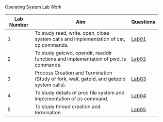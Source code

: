 Operating System Lab Work

| Lab Number | Aim                                                                                       | Questions          |
| ---------- | ----------------------------------------------------------------------------------------- | ------------------ |
| 1          | To study read, write. open, close system calls and implementation of cat, cp commands.    | [Lab01](./Lab-01/) |
| 2          | To study getcwd, opendir, readdir functions and implementation of pwd, ls commands.       | [Lab02](./Lab-02/) |
| 3          | Process Creation and Termination (Study of fork, wait, getpid, and getppid system calls). | [Lab03](./Lab-03/) |
| 4          | To study details of proc file system and implementation of ps command.                    | [Lab04](./Lab-04/) |
| 5          | To study thread creation and termination                                                  | [Lab05](./Lab-05/) |
